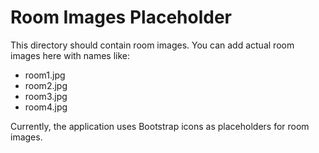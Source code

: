 # Room Images Placeholder

This directory should contain room images. You can add actual room images here with names like:
- room1.jpg
- room2.jpg
- room3.jpg
- room4.jpg

Currently, the application uses Bootstrap icons as placeholders for room images.

